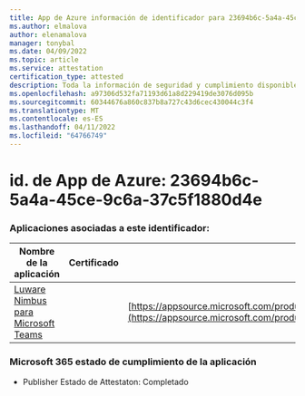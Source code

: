 ```yaml
---
title: App de Azure información de identificador para 23694b6c-5a4a-45ce-9c6a-37c5f1880d4e
ms.author: elmalova
author: elenamalova
manager: tonybal
ms.date: 04/09/2022
ms.topic: article
ms.service: attestation
certification_type: attested
description: Toda la información de seguridad y cumplimiento disponible para 23694b6c-5a4a-45ce-9c6a-37c5f1880d4e.
ms.openlocfilehash: a97306d532fa71193d61a8d229419de3076d095b
ms.sourcegitcommit: 60344676a860c837b8a727c43d6cec430044c3f4
ms.translationtype: MT
ms.contentlocale: es-ES
ms.lasthandoff: 04/11/2022
ms.locfileid: "64766749"
---
```

# <a name="azure-app-id-23694b6c-5a4a-45ce-9c6a-37c5f1880d4e"></a>id. de App de Azure: 23694b6c-5a4a-45ce-9c6a-37c5f1880d4e


### <a name="apps-associated-with-this-id"></a>Aplicaciones asociadas a este identificador:
| **Nombre de la aplicación** | **Certificado** | **Vista en AppSource** |
|--------------|---------------|-----------------------|
| [Luware Nimbus para Microsoft Teams](../forward/luwareagzurich.advanced_routing_azure_marketplace.md) |  | [https://appsource.microsoft.com/product/office/luwareagzurich.advanced_routing_azure_marketplace](https://appsource.microsoft.com/product/office/luwareagzurich.advanced_routing_azure_marketplace) |

### <a name="microsoft-365-app-compliance-status"></a>Microsoft 365 estado de cumplimiento de la aplicación
- Publisher Estado de Attestaton: Completado

